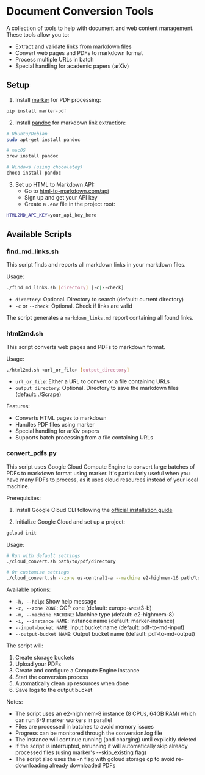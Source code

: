 # Document Conversion Tools

A collection of tools to help with document and web content management. These tools allow you to:
- Extract and validate links from markdown files
- Convert web pages and PDFs to markdown format
- Process multiple URLs in batch
- Special handling for academic papers (arXiv)

## Setup

1. Install [marker](https://github.com/VikParuchuri/marker) for PDF processing:
```bash
pip install marker-pdf
```

2. Install [pandoc](https://pandoc.org/installing.html) for markdown link extraction:
```bash
# Ubuntu/Debian
sudo apt-get install pandoc

# macOS
brew install pandoc

# Windows (using chocolatey)
choco install pandoc
```

3. Set up HTML to Markdown API:
   - Go to [html-to-markdown.com/api](https://html-to-markdown.com/api)
   - Sign up and get your API key
   - Create a `.env` file in the project root:
```bash
HTML2MD_API_KEY=your_api_key_here
```

## Available Scripts

### find_md_links.sh

This script finds and reports all markdown links in your markdown files.

Usage:
```bash
./find_md_links.sh [directory] [-c|--check]
```

- `directory`: Optional. Directory to search (default: current directory)
- `-c` or `--check`: Optional. Check if links are valid

The script generates a `markdown_links.md` report containing all found links.

### html2md.sh

This script converts web pages and PDFs to markdown format.

Usage:
```bash
./html2md.sh <url_or_file> [output_directory]
```

- `url_or_file`: Either a URL to convert or a file containing URLs
- `output_directory`: Optional. Directory to save the markdown files (default: ./Scrape)

Features:
- Converts HTML pages to markdown
- Handles PDF files using marker
- Special handling for arXiv papers
- Supports batch processing from a file containing URLs

### convert_pdfs.py

This script uses Google Cloud Compute Engine to convert large batches of PDFs to markdown format using marker. It's particularly useful when you have many PDFs to process, as it uses cloud resources instead of your local machine.

Prerequisites:
1. Install Google Cloud CLI following the [official installation guide](https://cloud.google.com/sdk/docs/install-sdk)

2. Initialize Google Cloud and set up a project:
```bash
gcloud init
```

Usage:
```bash
# Run with default settings
./cloud_convert.sh path/to/pdf/directory

# Or customize settings
./cloud_convert.sh --zone us-central1-a --machine e2-highmem-16 path/to/pdf/directory
```

Available options:
- `-h, --help`: Show help message
- `-z, --zone ZONE`: GCP zone (default: europe-west3-b)
- `-m, --machine MACHINE`: Machine type (default: e2-highmem-8)
- `-i, --instance NAME`: Instance name (default: marker-instance)
- `--input-bucket NAME`: Input bucket name (default: pdf-to-md-input)
- `--output-bucket NAME`: Output bucket name (default: pdf-to-md-output)

The script will:
1. Create storage buckets
2. Upload your PDFs
3. Create and configure a Compute Engine instance
4. Start the conversion process
5. Automatically clean up resources when done
6. Save logs to the output bucket

Notes:
- The script uses an e2-highmem-8 instance (8 CPUs, 64GB RAM) which can run 8-9 marker workers in parallel
- Files are processed in batches to avoid memory issues
- Progress can be monitored through the conversion.log file
- The instance will continue running (and charging) until explicitly deleted
- If the script is interrupted, rerunning it will automatically skip already processed files (using marker's --skip_existing flag)
- The script also uses the -n flag with gcloud storage cp to avoid re-downloading already downloaded PDFs
